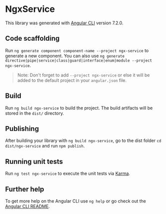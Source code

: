 # NgxService

This library was generated with [Angular CLI](https://github.com/angular/angular-cli) version 7.2.0.

## Code scaffolding

Run `ng generate component component-name --project ngx-service` to generate a new component. You can also use `ng generate directive|pipe|service|class|guard|interface|enum|module --project ngx-service`.
> Note: Don't forget to add `--project ngx-service` or else it will be added to the default project in your `angular.json` file. 

## Build

Run `ng build ngx-service` to build the project. The build artifacts will be stored in the `dist/` directory.

## Publishing

After building your library with `ng build ngx-service`, go to the dist folder `cd dist/ngx-service` and run `npm publish`.

## Running unit tests

Run `ng test ngx-service` to execute the unit tests via [Karma](https://karma-runner.github.io).

## Further help

To get more help on the Angular CLI use `ng help` or go check out the [Angular CLI README](https://github.com/angular/angular-cli/blob/master/README.md).
